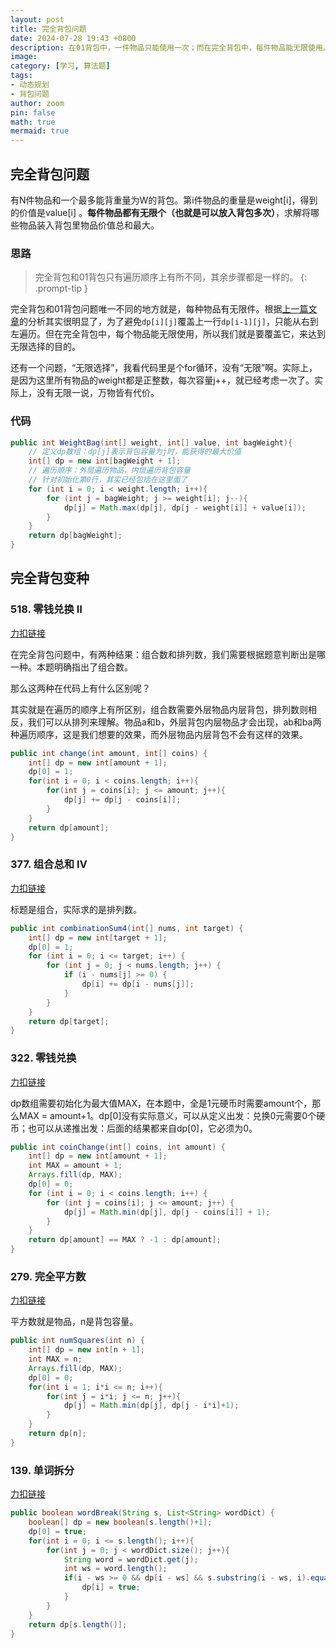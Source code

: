 ```yaml
---
layout: post
title: 完全背包问题
date: 2024-07-28 19:43 +0800
description: 在01背包中，一件物品只能使用一次；而在完全背包中，每件物品能无限使用。
image:
category: [学习, 算法题]
tags:
- 动态规划
- 背包问题
author: zoom
pin: false
math: true
mermaid: true
---
```

## 完全背包问题

有N件物品和一个最多能背重量为W的背包。第i件物品的重量是weight[i]，得到的价值是value[i] 。**每件物品都有无限个（也就是可以放入背包多次）**，求解将哪些物品装入背包里物品价值总和最大。

### 思路

> 完全背包和01背包只有遍历顺序上有所不同，其余步骤都是一样的。
{: .prompt-tip }

完全背包和01背包问题唯一不同的地方就是，每种物品有无限件。根据[上一篇文章](https://zoomqaq.xyz/posts/01%E8%83%8C%E5%8C%85%E9%97%AE%E9%A2%98/#%E4%B8%80%E7%BB%B4dp)的分析其实很明显了，为了避免`dp[i][j]`覆盖上一行`dp[i-1][j]`，只能从右到左遍历。但在完全背包中，每个物品能无限使用，所以我们就是要覆盖它，来达到无限选择的目的。

还有一个问题，“无限选择”，我看代码里是个for循环，没有“无限”啊。实际上，是因为这里所有物品的weight都是正整数，每次容量j++，就已经考虑一次了。实际上，没有无限一说，万物皆有代价。

### 代码

```java
public int WeightBag(int[] weight, int[] value, int bagWeight){
    // 定义dp数组：dp[j]表示背包容量为j时，能获得的最大价值
    int[] dp = new int[bagWeight + 1];
    // 遍历顺序：外层遍历物品，内层遍历背包容量
    // 针对初始化第0行，其实已经包括在这里面了
    for (int i = 0; i < weight.length; i++){
        for (int j = bagWeight; j >= weight[i]; j--){
            dp[j] = Math.max(dp[j], dp[j - weight[i]] + value[i]);
        }
    }
    return dp[bagWeight];
}
```

## 完全背包变种

### 518. 零钱兑换 II

[力扣链接](https://leetcode.cn/problems/coin-change-ii/)

在完全背包问题中，有两种结果：组合数和排列数，我们需要根据题意判断出是哪一种。本题明确指出了组合数。

那么这两种在代码上有什么区别呢？

其实就是在遍历的顺序上有所区别，组合数需要外层物品内层背包，排列数则相反，我们可以从排列来理解。物品a和b，外层背包内层物品才会出现，ab和ba两种遍历顺序，这是我们想要的效果，而外层物品内层背包不会有这样的效果。

```java
public int change(int amount, int[] coins) {
    int[] dp = new int[amount + 1];
    dp[0] = 1;
    for(int i = 0; i < coins.length; i++){
    	for(int j = coins[i]; j <= amount; j++){
    		dp[j] += dp[j - coins[i]];
    	}
    }
    return dp[amount];
}
```



### 377. 组合总和 Ⅳ

[力扣链接](https://leetcode.cn/problems/combination-sum-iv/)

标题是组合，实际求的是排列数。

```java
public int combinationSum4(int[] nums, int target) {
    int[] dp = new int[target + 1];
    dp[0] = 1;
    for (int i = 0; i <= target; i++) {
    	for (int j = 0; j < nums.length; j++) {
    		if (i - nums[j] >= 0) {
    			dp[i] += dp[i - nums[j]];
    		}
    	}
    }
    return dp[target];
}
```



### 322. 零钱兑换

[力扣链接](https://leetcode.cn/problems/coin-change/)

dp数组需要初始化为最大值MAX，在本题中，全是1元硬币时需要amount个，那么MAX = amount+1。dp[0]没有实际意义，可以从定义出发：兑换0元需要0个硬币；也可以从递推出发：后面的结果都来自dp[0]，它必须为0。

```java
public int coinChange(int[] coins, int amount) {
    int[] dp = new int[amount + 1];
    int MAX = amount + 1;
    Arrays.fill(dp, MAX);
    dp[0] = 0;
    for (int i = 0; i < coins.length; i++) {
        for (int j = coins[i]; j <= amount; j++) {
            dp[j] = Math.min(dp[j], dp[j - coins[i]] + 1);
        }
    }
    return dp[amount] == MAX ? -1 : dp[amount];
}
```



### 279. 完全平方数

[力扣链接](https://leetcode.cn/problems/perfect-squares/)

平方数就是物品，n是背包容量。

```java
public int numSquares(int n) {
    int[] dp = new int[n + 1];
    int MAX = n;
    Arrays.fill(dp, MAX);
    dp[0] = 0;
    for(int i = 1; i*i <= n; i++){
        for(int j = i*i; j <= n; j++){
            dp[j] = Math.min(dp[j], dp[j - i*i]+1);
        }
    }
    return dp[n];
}
```



### 139. 单词拆分

[力扣链接](https://leetcode.cn/problems/word-break/)

```java
public boolean wordBreak(String s, List<String> wordDict) {
    boolean[] dp = new boolean[s.length()+1];
    dp[0] = true;
    for(int i = 0; i <= s.length(); i++){
        for(int j = 0; j < wordDict.size(); j++){
            String word = wordDict.get(j);
            int ws = word.length();
            if(i - ws >= 0 && dp[i - ws] && s.substring(i - ws, i).equals(word)){
                dp[i] = true;
            }
        }
    }
    return dp[s.length()];
}
```

